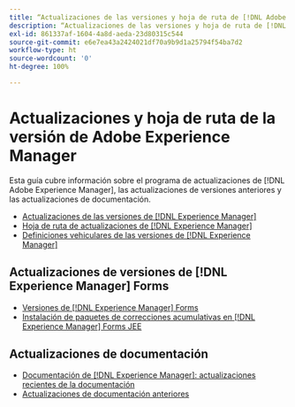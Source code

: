 ```yaml
---
title: “Actualizaciones de las versiones y hoja de ruta de [!DNL Adobe Experience Manager]”
description: “Actualizaciones de las versiones y hoja de ruta de [!DNL Adobe Experience Manager]”
exl-id: 861337af-1604-4a8d-aeda-23d80315c544
source-git-commit: e6e7ea43a2424021df70a9b9d1a25794f54ba7d2
workflow-type: ht
source-wordcount: '0'
ht-degree: 100%

---
```


# Actualizaciones y hoja de ruta de la versión de Adobe Experience Manager

Esta guía cubre información sobre el programa de actualizaciones de [!DNL Adobe Experience Manager], las actualizaciones de versiones anteriores y las actualizaciones de documentación.

* [Actualizaciones de las versiones de [!DNL Experience Manager]](aem-releases-updates.md)
* [Hoja de ruta de actualizaciones de [!DNL Experience Manager]](update-releases-roadmap.md)
* [Definiciones vehiculares de las versiones de [!DNL Experience Manager]](update-release-vehicle-definitions.md)

## Actualizaciones de versiones de [!DNL Experience Manager] Forms

* [ Versiones de [!DNL Experience Manager] Forms](aem-forms-releases.md)
* [Instalación de paquetes de correcciones acumulativas en  [!DNL Experience Manager]  Forms JEE](install-cfp-aem-forms-jee.md)

## Actualizaciones de documentación

* [ Documentación de [!DNL Experience Manager]: actualizaciones recientes de la documentación](documentation-updates.md)
* [Actualizaciones de documentación anteriores](previous-documentation-updates.md)
